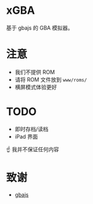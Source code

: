 # xGBA

基于 gbajs 的 GBA 模拟器。

# 注意

- 我们不提供 ROM
- 请将 ROM 文件放到 `www/roms/`
- 横屏模式体验更好

# TODO

- 即时存档/读档
- iPad 界面

☝️ 我并不保证任何内容

# 致谢

- [gbajs](https://github.com/endrift/gbajs)